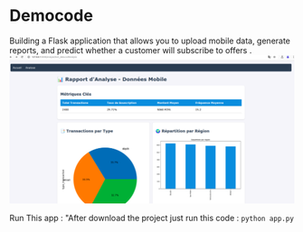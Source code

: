 
# Democode
Building a Flask application that allows you to upload mobile data, generate reports, and predict whether a customer will subscribe to offers .
![App Flask Analyse données](https://github.com/msylla01/Democode/blob/main/uploads/Pasted%20image.png)

Run This app : "After download the project just run this code : `python app.py`
